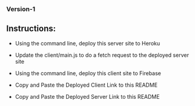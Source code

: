 ### Version-1

## Instructions:
- Using the command line, deploy this server site to Heroku
- Update the client/main.js to do a fetch request to the deployed server site
- Using the command line, deploy this client site to Firebase

- Copy and Paste the Deployed Client Link to this README
- Copy and Paste the Deployed Server Link to this README
